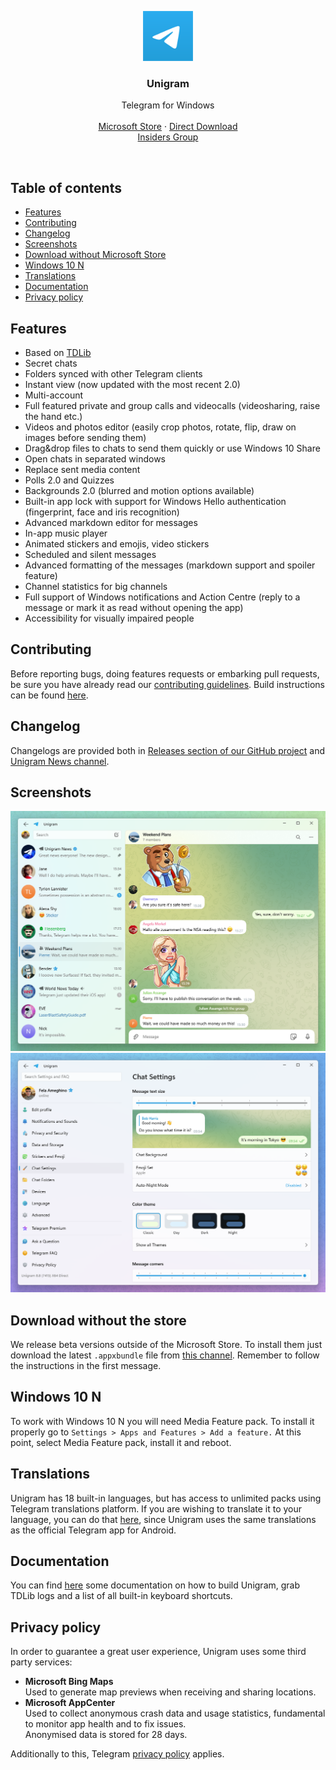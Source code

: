 <p align="center">
  <a href="https://www.microsoft.com/store/apps/9n97zckpd60q">
    <img src="/Unigram/Unigram/Assets/Logos/StoreLogo.scale-200.png" width=80 height=80>
  </a>

  <h3 align="center">Unigram</h3>

  <p align="center">
    Telegram for Windows
    <br>
    <br>
    <a href="https://www.microsoft.com/store/apps/9n97zckpd60q">Microsoft Store</a>
    &middot;
    <a href="https://unigramdev.github.io">Direct Download</a>
    <br>
    <a href="https://t.me/unigraminsiders">Insiders Group</a>
  </p>
</p>

<br>

## Table of contents
- [Features](#features)
- [Contributing](#contributing)
- [Changelog](#changelog)
- [Screenshots](#screenshots)
- [Download without Microsoft Store](#alternativedownload)
- [Windows 10 N](#windows10n)
- [Translations](#translations)
- [Documentation](#doc)
- [Privacy policy](#privacy)

<a name="features"></a>
## Features
- Based on [TDLib](https://github.com/tdlib/td)
- Secret chats
- Folders synced with other Telegram clients
- Instant view (now updated with the most recent 2.0)
- Multi-account
- Full featured private and group calls and videocalls (videosharing, raise the hand etc.)
- Videos and photos editor (easily crop photos, rotate, flip, draw on images before sending them)
- Drag&drop files to chats to send them quickly or use Windows 10 Share
- Open chats in separated windows
- Replace sent media content
- Polls 2.0 and Quizzes
- Backgrounds 2.0 (blurred and motion options available)
- Built-in app lock with support for Windows Hello authentication (fingerprint, face and iris recognition)
- Advanced markdown editor for messages
- In-app music player
- Animated stickers and emojis, video stickers
- Scheduled and silent messages
- Advanced formatting of the messages (markdown support and spoiler feature)
- Channel statistics for big channels
- Full support of Windows notifications and Action Centre (reply to a message or mark it as read without opening the app)
- Accessibility for visually impaired people


<a name="contributing"></a>
## Contributing
Before reporting bugs, doing features requests or embarking pull requests, be sure you have already read our [contributing guidelines](/CONTRIBUTING.md). Build instructions can be found [here](/Documentation/Build-instructions.md).

<a name="changelog"></a>
## Changelog
Changelogs are provided both in [Releases section of our GitHub project](https://github.com/UnigramDev/Unigram/releases) and [Unigram News channel](https://t.me/unigram).

<a name="screenshots"></a>
## Screenshots
![1](/Screenshots/Screen1.PNG)
![2](/Screenshots/Screen3.PNG)

<a name="alternativedownload"></a>
## Download without the store
We release beta versions outside of the Microsoft Store. To install them just download the latest `.appxbundle` file from [this channel](https://t.me/unigramappx). Remember to follow the instructions in the first message.

<a name="windows10n"></a>
## Windows 10 N
To work with Windows 10 N you will need Media Feature pack. To install it properly go to ```Settings > Apps and Features > Add a feature.``` At this point, select Media Feature pack, install it and reboot.

<a name="translations"></a>
## Translations
Unigram has 18 built-in languages, but has access to unlimited packs using Telegram translations platform.
If you are wishing to translate it to your language, you can do that [here](https://translations.telegram.org/en/android/), since Unigram uses the same translations as the official Telegram app for Android.

<a name="doc"></a>
## Documentation
You can find [here](/Documentation) some documentation on how to build Unigram, grab TDLib logs and a list of all built-in keyboard shortcuts.

<a name="privacy"></a>
## Privacy policy
In order to guarantee a great user experience, Unigram uses some third party services:
- **Microsoft Bing Maps**  
  Used to generate map previews when receiving and sharing locations.
- **Microsoft AppCenter**  
  Used to collect anonymous crash data and usage statistics, fundamental to monitor app health and to fix issues.  
  Anonymised data is stored for 28 days.

Additionally to this, Telegram [privacy policy](https://telegram.org/privacy) applies.
